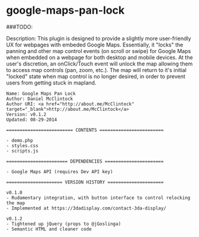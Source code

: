 google-maps-pan-lock
====================

###TODO:


Description: This plugin is designed to provide a slightly more user-friendly UX for webpages with embeded Google Maps. Essentially, it "locks" the panning and other map control events (on scroll or swipe) for Google Maps when embedded on a webpage for both desktop and mobile devices. At the user's discretion, an onClick/Touch event will unlock the map allowing them to access map controls (pan, zoom, etc.). The map will return to it's initial "locked" state when map control is no longer desired, in order to prevent users from getting stuck in mapland.

```
Name: Google Maps Pan Lock
Author: Daniel McClintock
Author URI: <a href="http://about.me/McClintock" target="_blank">http://about.me/McClintock</a>
Version: v0.1.2
Updated: 08-29-2014

========================= CONTENTS ========================

- demo.php
- styles.css
- scripts.js

======================= DEPENDENCIES ======================

- Google Maps API (requires Dev API key)

===================== VERSION HISTORY =====================

v0.1.0
- Rudamentary integration, with button interface to control relocking the map
- Implemented at https://3dadisplay.com/contact-3da-display/

v0.1.2
- Tightened up jQuery (props to @jGoslinga)
- Semantic HTML and cleaner code
```
